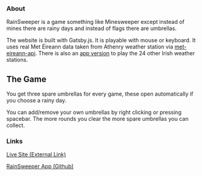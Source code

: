 ### About

RainSweeper is a game something like Minesweeper except instead of mines there are rainy days and instead of flags there are umbrellas. 

The website is built with Gatsby.js. It is playable with mouse or keyboard. It uses real Met Éireann data taken from Athenry weather station via [met-eireann-api](https://github.com/agfoghlaim/met-eireann-api). There is also an [app version](https://github.com/agfoghlaim/rain-sweeper-app) to play the 24 other Irish weather stations.


## The Game

You get three spare umbrellas for every game, these open automatically if you choose a rainy day.

You can add/remove your own umbrellas by right clicking or pressing spacebar. The more rounds you clear the more spare umbrellas you can collect.

### Links

[Live Site (External Link)](https://rain-sweeper.netlify.app/)

[RainSweeper App (Github)](https://github.com/agfoghlaim/rain-sweeper-app)
